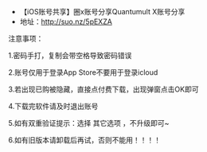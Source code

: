 - 【iOS账号共享】圈x账号分享Quantumult X账号分享
-  地址：http://suo.nz/5pEXZA

注意事项：

1.密码手打，复制会带空格导致密码错误

2.账号仅用于登录App Store不要用于登录icloud

3.若出现已购被隐藏，直接点付费下载，出现弹窗点击OK即可

4.下载完软件请及时退出账号

5.如有双重验证提示：选择 其它选项 ，不升级即可~

6.如有旧版本请卸载后再试，否则不能用！！！！
